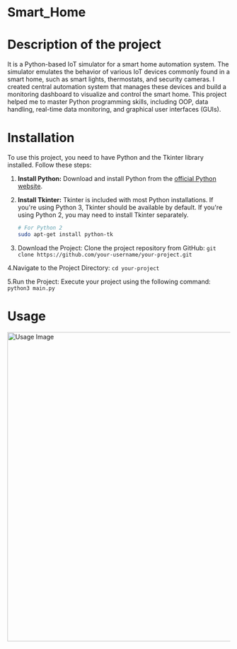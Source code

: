 # Smart_Home
# Description of the project
 It is a Python-based IoT simulator for a smart
home automation system. The simulator emulates the behavior of various IoT
devices commonly found in a smart home, such as smart lights, thermostats, and
security cameras. I created central automation system that manages these
devices and build a monitoring dashboard to visualize and control the smart home.
This project helped me to master Python programming skills, including OOP,
data handling, real-time data monitoring, and graphical user interfaces (GUIs).


# Installation

To use this project, you need to have Python and the Tkinter library installed. Follow these steps:

1. **Install Python:**
   Download and install Python from the [official Python website](https://www.python.org/downloads/).

2. **Install Tkinter:**
   Tkinter is included with most Python installations. If you're using Python 3, Tkinter should be available by default. If you're using Python 2, you may need to install Tkinter separately.

   ```bash
   # For Python 2
   sudo apt-get install python-tk


3. Download the Project:
    Clone the project repository from GitHub:
    `git clone https://github.com/your-username/your-project.git`

4.Navigate to the Project Directory:
  `cd your-project`
  
5.Run the Project:
  Execute your project using the following command:
  `python3 main.py`

# Usage 
<img src="https://github.com/Muslim04/Smart_Home/blob/master/photos/usage.png" alt="Usage Image" width="700">
